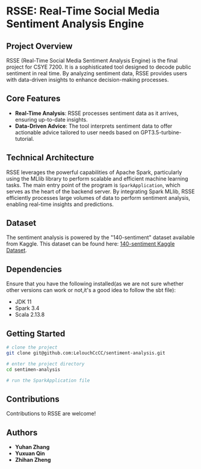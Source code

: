 # RSSE: Real-Time Social Media Sentiment Analysis Engine

## Project Overview

RSSE (Real-Time Social Media Sentiment Analysis Engine) is the final project for CSYE 7200. It is a sophisticated tool designed to decode public sentiment in real time. By analyzing sentiment data, RSSE provides users with data-driven insights to enhance decision-making processes.

## Core Features

- **Real-Time Analysis**: RSSE processes sentiment data as it arrives, ensuring up-to-date insights.
- **Data-Driven Advice**: The tool interprets sentiment data to offer actionable advice tailored to user needs based on GPT3.5-turbine-tutorial.

## Technical Architecture

RSSE leverages the powerful capabilities of Apache Spark, particularly using the MLlib library to perform scalable and efficient machine learning tasks. The main entry point of the program is `SparkApplication`, which serves as the heart of the backend server. By integrating Spark MLlib, RSSE efficiently processes large volumes of data to perform sentiment analysis, enabling real-time insights and predictions.

## Dataset

The sentiment analysis is powered by the "140-sentiment" dataset available from Kaggle. This dataset can be found here: [140-sentiment Kaggle Dataset](https://www.kaggle.com/datasets/kazanova/sentiment140).

## Dependencies

Ensure that you have the following installed(as we are not sure whether other versions can work or not,it's a good idea to follow the sbt file):
- JDK 11
- Spark 3.4
- Scala 2.13.8


## Getting Started

```sh
# clone the project
git clone git@github.com:LelouchCcCC/sentiment-analysis.git

# enter the project directory
cd sentimen-analysis

# run the SparkApplication file
```


## Contributions

Contributions to RSSE are welcome!

## Authors

- **Yuhan Zhang**
- **Yuxuan Qin**
- **Zhihan Zheng**

